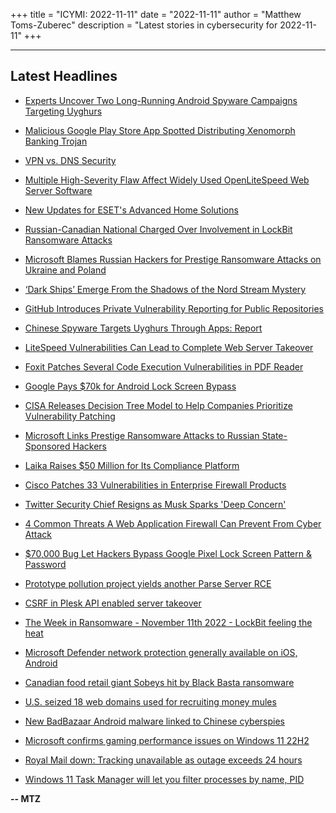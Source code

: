 +++
title = "ICYMI: 2022-11-11"
date = "2022-11-11"
author = "Matthew Toms-Zuberec"
description = "Latest stories in cybersecurity for 2022-11-11"
+++

---------------------------------------------------------------------------
## Latest Headlines
- [Experts Uncover Two Long-Running Android Spyware Campaigns Targeting Uyghurs](https://thehackernews.com/2022/11/experts-uncover-two-long-running.html)

- [Malicious Google Play Store App Spotted Distributing Xenomorph Banking Trojan](https://thehackernews.com/2022/11/these-two-google-play-store-apps.html)

- [VPN vs. DNS Security](https://thehackernews.com/2022/11/vpn-vs-dns-security.html)

- [Multiple High-Severity Flaw Affect Widely Used OpenLiteSpeed Web Server Software](https://thehackernews.com/2022/11/multiple-high-severity-flaw-affect.html)

- [New Updates for ESET's Advanced Home Solutions](https://thehackernews.com/2022/11/eset-antivirus-advanced-protection.html)

- [Russian-Canadian National Charged Over Involvement in LockBit Ransomware Attacks](https://thehackernews.com/2022/11/russian-canadian-national-charged-over.html)

- [Microsoft Blames Russian Hackers for Prestige Ransomware Attacks on Ukraine and Poland](https://thehackernews.com/2022/11/microsoft-blames-russian-hackers-for.html)

- [‘Dark Ships’ Emerge From the Shadows of the Nord Stream Mystery](https://www.wired.com/story/nord-stream-pipeline-explosion-dark-ships/)

- [GitHub Introduces Private Vulnerability Reporting for Public Repositories](https://www.securityweek.com/github-introduces-private-vulnerability-reporting-public-repositories)

- [Chinese Spyware Targets Uyghurs Through Apps: Report](https://www.securityweek.com/chinese-spyware-targets-uyghurs-through-apps-report)

- [LiteSpeed Vulnerabilities Can Lead to Complete Web Server Takeover](https://www.securityweek.com/litespeed-vulnerabilities-can-lead-complete-web-server-takeover)

- [Foxit Patches Several Code Execution Vulnerabilities in PDF Reader](https://www.securityweek.com/foxit-patches-several-code-execution-vulnerabilities-pdf-reader)

- [Google Pays $70k for Android Lock Screen Bypass](https://www.securityweek.com/google-pays-70k-android-lock-screen-bypass)

- [CISA Releases Decision Tree Model to Help Companies Prioritize Vulnerability Patching](https://www.securityweek.com/cisa-releases-decision-tree-model-help-companies-prioritize-vulnerability-patching)

- [Microsoft Links Prestige Ransomware Attacks to Russian State-Sponsored Hackers](https://www.securityweek.com/microsoft-links-prestige-ransomware-attacks-russian-state-sponsored-hackers)

- [Laika Raises $50 Million for Its Compliance Platform](https://www.securityweek.com/laika-raises-50-million-its-compliance-platform)

- [Cisco Patches 33 Vulnerabilities in Enterprise Firewall Products](https://www.securityweek.com/cisco-patches-33-vulnerabilities-enterprise-firewall-products)

- [Twitter Security Chief Resigns as Musk Sparks 'Deep Concern'](https://www.securityweek.com/twitter-security-chief-resigns-musk-sparks-deep-concern)

- [4 Common Threats A Web Application Firewall Can Prevent From Cyber Attack](https://cybersecuritynews.com/4-common-threats-a-web-application-firewall-can-prevent-from-cyber-attack/)

- [$70,000 Bug Let Hackers Bypass Google Pixel Lock Screen Pattern & Password](https://cybersecuritynews.com/70000-bug-let-hackers-bypass-google-pixel-lock-screen-pattern-password/)

- [Prototype pollution project yields another Parse Server RCE](https://portswigger.net/daily-swig/prototype-pollution-project-yields-another-parse-server-rce)

- [CSRF in Plesk API enabled server takeover](https://portswigger.net/daily-swig/csrf-in-plesk-api-enabled-server-takeover)

- [The Week in Ransomware - November 11th 2022 - LockBit feeling the heat](https://www.bleepingcomputer.com/news/security/the-week-in-ransomware-november-11th-2022-lockbit-feeling-the-heat/)

- [Microsoft Defender network protection generally available on iOS, Android](https://www.bleepingcomputer.com/news/security/microsoft-defender-network-protection-generally-available-on-ios-android/)

- [Canadian food retail giant Sobeys hit by Black Basta ransomware](https://www.bleepingcomputer.com/news/security/canadian-food-retail-giant-sobeys-hit-by-black-basta-ransomware/)

- [U.S. seized 18 web domains used for recruiting money mules](https://www.bleepingcomputer.com/news/security/us-seized-18-web-domains-used-for-recruiting-money-mules/)

- [New BadBazaar Android malware linked to Chinese cyberspies](https://www.bleepingcomputer.com/news/security/new-badbazaar-android-malware-linked-to-chinese-cyberspies/)

- [Microsoft confirms gaming performance issues on Windows 11 22H2](https://www.bleepingcomputer.com/news/security/microsoft-confirms-gaming-performance-issues-on-windows-11-22h2/)

- [Royal Mail down: Tracking unavailable as outage exceeds 24 hours](https://www.bleepingcomputer.com/news/security/royal-mail-down-tracking-unavailable-as-outage-exceeds-24-hours/)

- [Windows 11 Task Manager will let you filter processes by name, PID](https://www.bleepingcomputer.com/news/microsoft/windows-11-task-manager-will-let-you-filter-processes-by-name-pid/)

**-- MTZ**